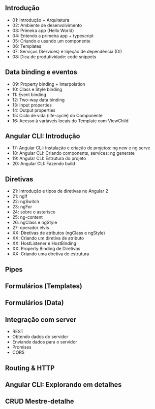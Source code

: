 ## Introdução
* 01: Introdução + Arquitetura
* 02: Ambiente de desenvolvimento
* 03: Primeira app (Hello World)
* 04: Entendo a primeira app + typescript
* 05: Criando e usando um componente
* 06: Templates
* 07: Serviços (Services) e Injeção de dependência (DI)
* 08: Dica de produtividade: code snippets

## Data binding e eventos
* 09: Property binding + Interpolation
* 10: Class e Style binding
* 11: Event binding
* 12: Two-way data binding
* 13: Input properties
* 14: Output properties
* 15: Ciclo de vida (life-cycle) do Componente
* 16: Acesso à variáveis locais do Template com ViewChild

## Angular CLI: Introdução
* 17: Angular CLI: Instalação e criação de projetos: ng new e ng serve
* 18: Angular CLI: Criando components, services: ng generate
* 19: Angular CLI: Estrutura do projeto
* 20: Angular CLI: Fazendo build

## Diretivas
* 21: Introdução e tipos de diretivas no Angular 2
* 21: ngIf
* 22: ngSwitch
* 23: ngFor
* 24: sobre o asterisco
* 25: ng-content
* 26: ngClass e ngStyle
* 27: operador elvis
* XX: Diretivas de atributos (ngClass e ngStyle)
* XX: Criando um diretiva de atributo
* XX: HostListener e HostBinding
* XX: Property Binding de Diretivas
* XX: Criando uma diretiva de estrutura

## Pipes

## Formulários (Templates)

## Formulários (Data)

## Integração com server
* REST
* Obtendo dados do servidor
* Enviando dados para o servidor
* Promises
* CORS

## Routing & HTTP

## Angular CLI: Explorando em detalhes

## CRUD Mestre-detalhe
